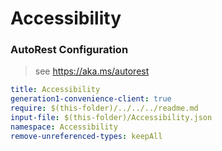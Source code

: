 # Accessibility

### AutoRest Configuration

> see https://aka.ms/autorest

``` yaml
title: Accessibility
generation1-convenience-client: true
require: $(this-folder)/../../../readme.md
input-file: $(this-folder)/Accessibility.json
namespace: Accessibility
remove-unreferenced-types: keepAll
```
